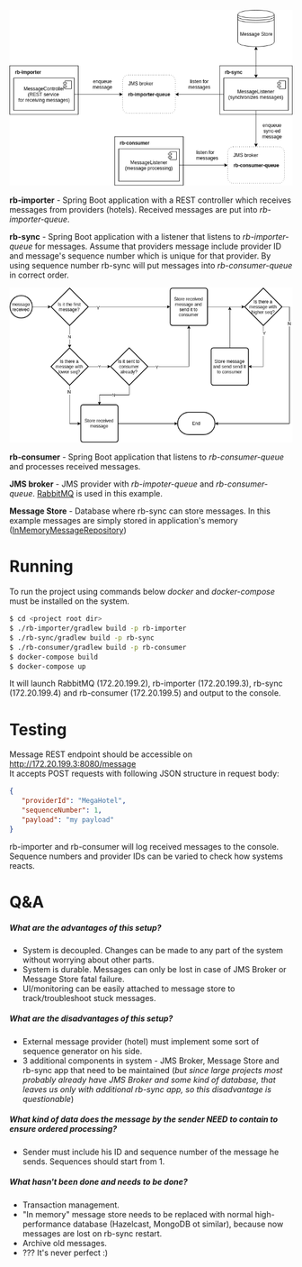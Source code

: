 ![Architecture](https://github.com/kurartur/rb/blob/master/arch.png?raw=true)

**rb-importer** - Spring Boot application with a REST controller which receives messages from providers (hotels). Received messages are put into *rb-importer-queue*.

**rb-sync** - Spring Boot application with a listener that listens to *rb-importer-queue* for messages. Assume that providers message include provider ID and message's sequence number which is unique for that provider. By using sequence number rb-sync will put messages into *rb-consumer-queue* in correct order.

![Flow](https://github.com/kurartur/rb/blob/master/flow.png?raw=true)

**rb-consumer** - Spring Boot application that listens to *rb-consumer-queue* and processes received messages.

**JMS broker** - JMS provider with *rb-impoter-queue* and *rb-consumer-queue*. [RabbitMQ](https://www.rabbitmq.com/) is used in this example.

**Message Store** - Database where rb-sync can store messages. In this example messages are simply stored in application's memory ([InMemoryMessageRepository](https://github.com/kurartur/rb/blob/master/rb-sync/src/main/java/com/rb/sync/InMemoryMessageRepository.java))

# Running
To run the project using commands below *docker* and *docker-compose* must be installed on the system.
```sh
$ cd <project root dir>
$ ./rb-importer/gradlew build -p rb-importer
$ ./rb-sync/gradlew build -p rb-sync
$ ./rb-consumer/gradlew build -p rb-consumer
$ docker-compose build
$ docker-compose up
```
It will launch RabbitMQ (172.20.199.2), rb-importer (172.20.199.3), rb-sync (172.20.199.4) and rb-consumer (172.20.199.5) and output to the console.

# Testing
Message REST endpoint should be accessible on http://172.20.199.3:8080/message  
It accepts POST requests with following JSON structure in request body:
```json
{
   "providerId": "MegaHotel",
   "sequenceNumber": 1,
   "payload": "my payload"
}
```
rb-importer and rb-consumer will log received messages to the console.  
Sequence numbers and provider IDs can be varied to check how systems reacts.

# Q&A
##### What are the advantages of this setup?
- System is decoupled. Changes can be made to any part of the system without worrying about other parts.
- System is durable. Messages can only be lost in case of JMS Broker or Message Store fatal failure.
- UI/monitoring can be easily attached to message store to track/troubleshoot stuck messages.

##### What are the disadvantages of this setup?
- External message provider (hotel) must implement some sort of sequence generator on his side.
- 3 additional components in system - JMS Broker, Message Store and rb-sync app that need to be maintained (*but since large projects most probably already have JMS Broker and some kind of database, that leaves us only with additional rb-sync app, so this disadvantage is questionable*)

##### What kind of data does the message by the sender NEED to contain to ensure ordered processing?
- Sender must include his ID and sequence number of the message he sends. Sequences should start from 1.

##### What hasn't been done and needs to be done?
- Transaction management.
- "In memory" message store needs to be replaced with normal high-performance database (Hazelcast, MongoDB ot similar), because now messages are lost on rb-sync restart.
- Archive old messages.
- ??? It's never perfect :)

